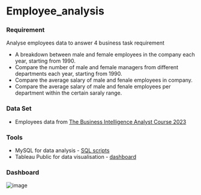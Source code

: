 # Employee_analysis

### Requirement 
Analyse employees data to answer 4 business task requirement 
- A breakdown between male and female employees in the company each year, starting from 1990.
- Compare the number of male and female managers from different departments each year, starting from 1990.
- Compare the average salary of male and fenale employees in company.
- Compare the average salary of male and fenale employees per department within the certain saraly range.

### Data Set 
- Employees data from [The Business Intelligence Analyst Course 2023](https://www.dropbox.com/s/3czfpe0njsq868q/employees_mod.sql?dl=0)

### Tools
- MySQL for data analysis - [SQL scripts](https://public.tableau.com/app/profile/kampee.peerakhum/viz/Employees_analysis_dashboard/Dashboard1#1)
- Tableau Public for data visualisation - [dashboard](https://public.tableau.com/app/profile/kampee.peerakhum/viz/Employees_analysis_dashboard/Dashboard1#1)

### Dashboard
![image](https://github.com/stlionnn/Employee_analysis/assets/98281969/efa9a03f-9c46-40cc-94b6-f1a54c38e37a)
